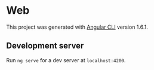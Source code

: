 # Web

This project was generated with [Angular CLI](https://github.com/angular/angular-cli) version 1.6.1.

## Development server

Run `ng serve` for a dev server at `localhost:4200`.
